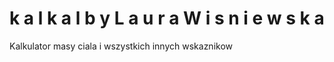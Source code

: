  #   k a l k a l   b y   L a u r a   W i s n i e w s k a 

Kalkulator masy ciala i wszystkich innych wskaznikow
 
 
